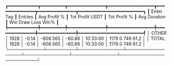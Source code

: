┏━━━━━━━━━━━┳━━━━━━━━━┳━━━━━━━━━━━━━━┳━━━━━━━━━━━━━━━━━┳━━━━━━━━━━━━━━┳━━━━━━━━━━━━━━┳━━━━━━━━━━━━━━━━━━━━━━━━┓
┃ Enter Tag ┃ Entries ┃ Avg Profit % ┃ Tot Profit USDT ┃ Tot Profit % ┃ Avg Duration ┃  Win  Draw  Loss  Win% ┃
┡━━━━━━━━━━━╇━━━━━━━━━╇━━━━━━━━━━━━━━╇━━━━━━━━━━━━━━━━━╇━━━━━━━━━━━━━━╇━━━━━━━━━━━━━━╇━━━━━━━━━━━━━━━━━━━━━━━━┩
│     OTHER │    1928 │        -0.14 │        -608.565 │       -60.86 │     10:33:00 │ 1179     0   749  61.2 │
│     TOTAL │    1928 │        -0.14 │        -608.565 │       -60.86 │     10:33:00 │ 1179     0   749  61.2 │
└───────────┴─────────┴──────────────┴─────────────────┴──────────────┴──────────────┴────────────────────────┘
